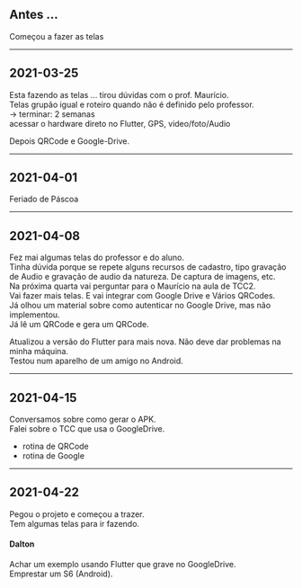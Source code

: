 ## Antes ...
Começou a fazer as telas



----------
## 2021-03-25
Esta fazendo as telas ... tirou dúvidas com o prof. Maurício.<br>
Telas grupão igual e roteiro quando não é definido pelo professor.<br>
  -> terminar: 2 semanas<br>
  acessar o hardware direto no Flutter, GPS, video/foto/Audio<br>
  
  Depois QRCode e Google-Drive.<br>

----------
## 2021-04-01
Feriado de Páscoa<br>

----------
## 2021-04-08
Fez mai algumas telas do professor e do aluno.<br>
Tinha dúvida porque se repete alguns recursos de cadastro, tipo gravação de Audio e gravação de audio da natureza. De captura de imagens, etc.<br>
Na próxima quarta vai perguntar para o Maurício na aula de TCC2.<br>
Vai fazer mais telas. E vai integrar com Google Drive e Vários QRCodes.<br>
Já olhou um material sobre como autenticar no Google Drive, mas não implementou.<br>
Já lê um QRCode e gera um QRCode.<br>

Atualizou a versão do Flutter para mais nova. Não deve dar problemas na minha máquina.<br>
Testou num aparelho de um amigo no Android.<br>

----------
## 2021-04-15
Conversamos sobre como gerar o APK.<br>
Falei sobre o TCC que usa o GoogleDrive.<br>

- rotina de QRCode<br>
- rotina de Google <br>

----------
## 2021-04-22
Pegou o projeto e começou a trazer.<br>
Tem algumas telas para ir fazendo.<br>

#### Dalton
Achar um exemplo usando Flutter que grave no GoogleDrive.<br>
Emprestar um S6 (Android).<br>
